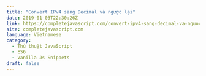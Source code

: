 ```yaml
---
title: "Convert IPv4 sang Decimal và ngược lại"
date: 2019-01-03T22:30:26Z
link: https://completejavascript.com/convert-ipv4-sang-decimal-va-nguoc-lai/
site: completejavascript.com
language: Vietnamese
category:
  - Thủ thuật JavaScript
  - ES6
  - Vanilla Js Snippets
draft: false
---
```

